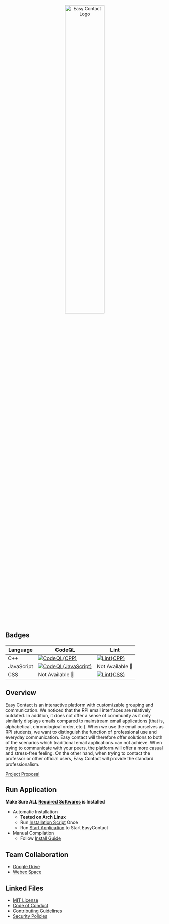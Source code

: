 <p align="center">
  <img src="https://github.com/RCOS-EasyContact/EasyContact/blob/R-MAIN/.FILES/LOGO/LOGO_NEW_SVG.svg" width="50%" title="Easy Contact Logo">
</p>

## Badges
| Language | CodeQL | Lint |
| -------- | ------ | ---- |
| C++ | [![CodeQL(CPP)](https://github.com/RCOS-EasyContact/EasyContact/actions/workflows/CodeQL(CPP).yml/badge.svg?branch=R-MAIN)](.github/workflows/CodeQL(CPP).yml) | [![Lint(CPP)](https://github.com/RCOS-EasyContact/EasyContact/actions/workflows/Lint(CPP).yml/badge.svg?branch=R-MAIN)]((.github/workflows/Lint(CPP).yml)) |
| JavaScript | [![CodeQL(JavaScript)](https://github.com/RCOS-EasyContact/EasyContact/actions/workflows/CodeQL(JavaScript).yml/badge.svg?branch=R-MAIN)]((.github/workflows/CodeQL(JavaScript).yml)) | Not Available :no_entry_sign: |
| CSS | Not Available :no_entry_sign: | [![Lint(CSS)](https://github.com/RCOS-EasyContact/EasyContact/actions/workflows/Lint(CSS).yml/badge.svg?branch=R-MAIN)]((.github/workflows/Lint(CSS).yml)) |

<!--
[![Github All Releases](https://img.shields.io/github/downloads/RCOS-EasyContact/EasyContact/total.svg)]()
-->

## Overview

Easy Contact is an interactive platform with customizable grouping and communication. We noticed that the RPI email interfaces are relatively outdated. In addition, it does not offer a sense of community as it only similarly displays emails compared to mainstream email applications (that is, alphabetical, chronological order, etc.). When we use the email ourselves as RPI students, we want to distinguish the function of professional use and everyday communication. Easy contact will therefore offer solutions to both of the scenarios which traditional email applications can not achieve. When trying to communicate with your peers, the platform will offer a more casual and stress-free feeling. On the other hand, when trying to contact the professor or other official users, Easy Contact will provide the standard professionalism.

[Project Proposal](.FILES/PROPOSAL/FALL2021.pdf)

## Run Application

**Make Sure ALL [Required Softwares](.FILES/WIKI/INSTALL-GUIDE.md#required-softwares) is Installed**
- Automatic Installation
  - **Tested on Arch Linux**
  - Run [Installation Script](.FILES/INSTALL.sh) Once
  - Run [Start Application](.FILES/STARTUP.sh) to Start EasyContact
- Manual Compilation
  - Follow [Install Guide](.FILES/WIKI/INSTALL-GUIDE.md)

## Team Collaboration

- [Google Drive](https://drive.google.com/drive/folders/1PN4iRY6Ssj9KtPzD5J1Yq-yM3hU2hdww?usp=sharing)
- [Webex Space]()

## Linked Files

- [MIT License](LICENSE.md)
- [Code of Conduct](.github/CODE_OF_CONDUCT.md)
- [Contributing Guidelines](.github/CONTRIBUTING.md)
- [Security Policies](.github/SECURITY.md)
